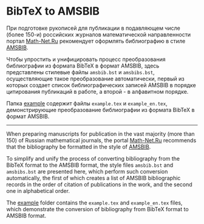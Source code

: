 # BibTeX to AMSBIB
При подготовке рукописей для публикации в подавляющем числе (более 150-и) российских журналов математической направленности портал [Math-Net.Ru](https://www.mathnet.ru/) рекомендует оформлять библиографию в стиле [AMSBIB](https://www.mathnet.ru/poffice/amsbibpackage.phtml?wshow=amsbibpackage&option_lang=rus).

Чтобы упростить и унифицировать процесс преобразования библиографии из формата BibTeX в формат AMSBIB, здесь представлены стилевые файлы `amsbib.bst` и `amsbibs.bst`, осуществляющие такое преобразование автоматически, первый из которых создает список библиографических записей AMSBIB в порядке цитирования публикаций в работе, а второй - в алфавитном порядке. 

Папка [example](https://github.com/kozyakin/kozyakin.github.io/tree/main/bibtex_to_amsbib/example) содержит файлы `example.tex` и `example_en.tex`, демонстрирующие преобразование библиографии из формата BibTeX в формат AMSBIB.




---



When preparing manuscripts for publication in the vast majority (more than 150) of Russian mathematical journals, the portal [Math-Net.Ru](https://www.mathnet.ru/index.phtml?&option_lang=eng) recommends that the bibliography be formatted in the style of [AMSBIB](https://www.mathnet.ru/poffice/amsbibpackage.phtml?wshow=amsbibpackage&option_lang=eng).

To simplify and unify the process of converting bibliography from the BibTeX format to the AMSBIB format, the style files `amsbib.bst` and `amsbibs.bst` are presented here, which perform such conversion automatically, the first of which creates a list of AMSBIB bibliographic records in the order of citation of publications in the work, and the second one in alphabetical order.

The [example](https://github.com/kozyakin/kozyakin.github.io/tree/main/bibtex_to_amsbib/example) folder contains the `example.tex` and `example_en.tex` files, which demonstrate the conversion of bibliography from BibTeX format to AMSBIB format.

